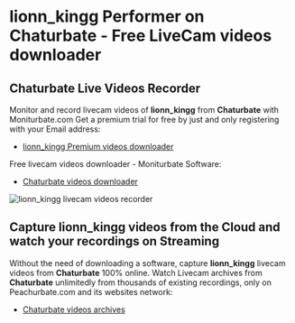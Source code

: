 # lionn_kingg Performer on Chaturbate - Free LiveCam videos downloader

## Chaturbate Live Videos Recorder

Monitor and record livecam videos of **lionn_kingg** from **Chaturbate** with Moniturbate.com
Get a premium trial for free by just and only registering with your Email address:
* [lionn_kingg Premium videos downloader](https://moniturbate.com/request-demo-licence-key.html)

Free livecam videos downloader - Moniturbate Software:
* [Chaturbate videos downloader](https://moniturbate.com/moniturbate-download-software.html)

![lionn_kingg livecam videos recorder](https://peachurnet.com/templates/moniturbate-software.png)


## Capture lionn_kingg videos from the Cloud and watch your recordings on Streaming

Without the need of downloading a software, capture **lionn_kingg** livecam videos from **Chaturbate** 100% online.
Watch Livecam archives from **Chaturbate** unlimitedly from thousands of existing recordings, only on Peachurbate.com and its websites network:
* [Chaturbate videos archives](https://peachurnet.com/)